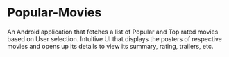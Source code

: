 # Popular-Movies
An Android application that fetches a list of Popular and Top rated movies based on User selection. Intuitive UI that displays the posters of respective movies and opens up its details to view its summary, rating, trailers, etc.
